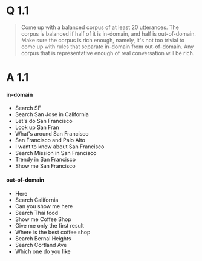 # Q 1.1

>Come up with a balanced corpus of at least 20 utterances.
>The corpus is balanced if half of it is in-domain, and half is out-of-domain. Make sure the corpus is rich enough, namely, it's not too trivial to come up with rules that separate in-domain from out-of-domain. Any corpus that is representative enough of real conversation will be rich.

# A 1.1

#### in-domain
- Search SF
- Search San Jose in California
- Let's do San Francisco
- Look up San Fran
- What's around San Francisco
- San Francisco and Palo Alto
- I want to know about San Francisco
- Search Mission in San Francisco
- Trendy in San Francisco
- Show me San Francisco


#### out-of-domain
- Here
- Search California
- Can you show me here
- Search Thai food
- Show me Coffee Shop
- Give me only the first result
- Where is the best coffee shop
- Search Bernal Heights
- Search Cortland Ave
- Which one do you like
